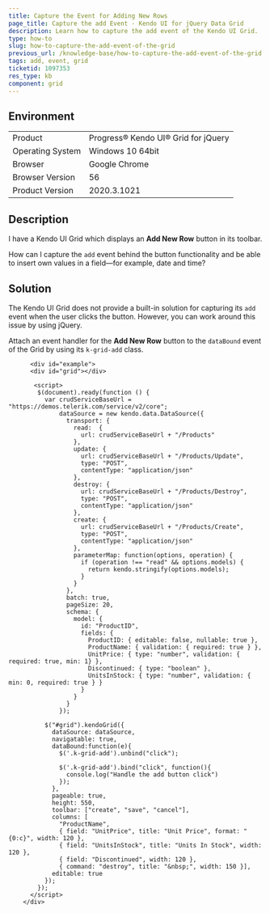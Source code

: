 ```yaml
---
title: Capture the Event for Adding New Rows
page_title: Capture the add Event - Kendo UI for jQuery Data Grid
description: Learn how to capture the add event of the Kendo UI Grid.
type: how-to
slug: how-to-capture-the-add-event-of-the-grid
previous_url: /knowledge-base/how-to-capture-the-add-event-of-the-grid
tags: add, event, grid
ticketid: 1097353
res_type: kb
component: grid
---
```


## Environment

<table>
 <tr>
  <td>Product</td>
  <td>Progress® Kendo UI® Grid for jQuery</td>
 </tr>
 <tr>
  <td>Operating System</td>
  <td>Windows 10 64bit</td>
 </tr>
 <tr>
  <td>Browser</td>
  <td>Google Chrome</td>
 </tr>
 <tr>
  <td>Browser Version</td>
  <td>56</td>
 </tr>
  <tr>
  <td>Product Version</td>
  <td>2020.3.1021</td>
 </tr>
</table>

## Description

I have a Kendo UI Grid which displays an **Add New Row** button in its toolbar.

How can I capture the `add` event behind the button functionality and be able to insert own values in a field&mdash;for example, date and time?

## Solution

The Kendo UI Grid does not provide a built-in solution for capturing its `add` event when the user clicks the button. However, you can work around this issue by using jQuery.

Attach an event handler for the **Add New Row** button to the `dataBound` event of the Grid by using its `k-grid-add` class.

```dojo
      <div id="example">
      <div id="grid"></div>

       <script>
        $(document).ready(function () {
          var crudServiceBaseUrl = "https://demos.telerik.com/service/v2/core";
              dataSource = new kendo.data.DataSource({
                transport: {
                  read:  {
                    url: crudServiceBaseUrl + "/Products"
                  },
                  update: {
                    url: crudServiceBaseUrl + "/Products/Update",
                    type: "POST",
                    contentType: "application/json"
                  },
                  destroy: {
                    url: crudServiceBaseUrl + "/Products/Destroy",
                    type: "POST",
                    contentType: "application/json"
                  },
                  create: {
                    url: crudServiceBaseUrl + "/Products/Create",
                    type: "POST",
                    contentType: "application/json"
                  },
                  parameterMap: function(options, operation) {
                    if (operation !== "read" && options.models) {
                      return kendo.stringify(options.models);
                    }
                  }
                },
                batch: true,
                pageSize: 20,
                schema: {
                  model: {
                    id: "ProductID",
                    fields: {
                      ProductID: { editable: false, nullable: true },
                      ProductName: { validation: { required: true } },
                      UnitPrice: { type: "number", validation: { required: true, min: 1} },
                      Discontinued: { type: "boolean" },
                      UnitsInStock: { type: "number", validation: { min: 0, required: true } }
                    }
                  }
                }
              });

          $("#grid").kendoGrid({
            dataSource: dataSource,
            navigatable: true,
            dataBound:function(e){
              $('.k-grid-add').unbind("click");

              $('.k-grid-add').bind("click", function(){
                console.log("Handle the add button click")
              });
            },
            pageable: true,
            height: 550,
            toolbar: ["create", "save", "cancel"],
            columns: [
              "ProductName",
              { field: "UnitPrice", title: "Unit Price", format: "{0:c}", width: 120 },
              { field: "UnitsInStock", title: "Units In Stock", width: 120 },
              { field: "Discontinued", width: 120 },
              { command: "destroy", title: "&nbsp;", width: 150 }],
            editable: true
          });
        });
      </script>
    </div>
```
